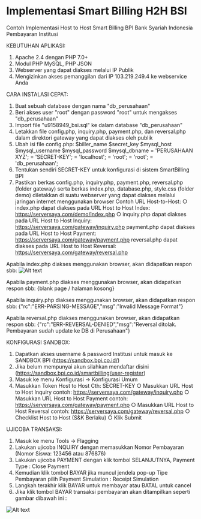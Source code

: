 # Implementasi Smart Billing H2H BSI
Contoh Implementasi Host to Host Smart Billing BPI Bank Syariah Indonesia Pembayaran Institusi

KEBUTUHAN APLIKASI:
1. Apache 2.4 dengan PHP 7.0+
2. Modul PHP MySQL, PHP JSON
3. Webserver yang dapat diakses melalui IP Publik
4. Mengizinkan akses pemanggilan dari IP 103.219.249.4 ke webservice Anda

CARA INSTALASI CEPAT:
1. Buat sebuah database dengan nama "db_perusahaan"
2. Beri akses user "root" dengan password "root" untuk mengakses "db_perusahaan"
3. Import file "u9158949_bsi.sql" ke dalam database "db_perusahaan"
4. Letakkan file config.php, inquiry.php, payment.php, dan reversal.php dalam
direktori gateway yang dapat diakses oleh publik
5. Ubah isi file config.php:
$biller_name $secret_key $mysql_host $mysql_username $mysql_password $mysql_dbname
= 'PERUSAHAAN XYZ'; = 'SECRET-KEY';
= 'localhost'; = 'root';
= 'root';
= 'db_perusahaan';
6. Tentukan sendiri SECRET-KEY untuk konfigurasi di sistem SmartBilling BPI
7. Pastikan berkas config.php, inquiry.php, payment.php, reversal.php (folder gateway) serta berkas index.php, database.php, style.css (folder demo) diletakkan di suatu webserver yang dapat diakses melalui jaringan internet menggunakan browser
Contoh URL Host-to-Host:
○ index.php dapat diakses pada URL Host to Host Index:
https://serversaya.com/demo/index.php
○ inquiry.php dapat diakses pada URL Host to Host Inquiry:
https://serversaya.com/gateway/inquiry.php
payment.php dapat diakses pada URL Host to Host Payment:
https://serversaya.com/gateway/payment.php
reversal.php dapat diakses pada URL Host to Host Reversal:
https://serversaya.com/gateway/reversal.php

Apabila index.php diakses menggunakan browser, akan didapatkan respon sbb: 
![Alt text](https://user-images.githubusercontent.com/26053613/134061383-d64672bc-485d-4af9-98a9-52471c8d2135.png?raw=true "Menampilkan Data")

Apabila payment.php diakses menggunakan browser, akan didapatkan respon sbb: 
{blank page / halaman kosong}

Apabila inquiry.php diakses menggunakan browser, akan didapatkan respon sbb: 
{"rc":"ERR-PARSING-MESSAGE","msg":"Invalid Message Format"}

Apabila reversal.php diakses menggunakan browser, akan didapatkan respon sbb: 
{"rc":"ERR-REVERSAL-DENIED","msg":"Reversal ditolak. Pembayaran sudah update ke DB di Perusahaan"}

KONFIGURASI SANDBOX:
1. Dapatkan akses username & password Institusi untuk masuk ke SANDBOX BPI (https://sandbox.bpi.co.id/)
2. Jika belum mempunyai akun silahkan mendaftar disini (https://sandbox.bpi.co.id/smartbilling/user-register)
3. Masuk ke menu Konfigurasi -> Konfigurasi Umum 
4. Masukkan Token Host to Host Cth: SECRET-KEY
○ Masukkan URL Host to Host Inquiry
contoh: https://serversaya.com/gateway/inquiry.php
○ Masukkan URL Host to Host Payment
contoh: https://serversaya.com/gateway/payment.php
○ Masukkan URL Host to Host Reversal
contoh: https://serversaya.com/gateway/reversal.php
○ Checklist Host to Host (S&K Berlaku)
○ Klik Submit

UJICOBA TRANSAKSI:
1. Masuk ke menu Tools -> Flagging
2. Lakukan ujicoba INQUIRY dengan memasukkan Nomor Pembayaran (Nomor Siswa: 123456 atau 876876)
3. Lakukan ujicoba PAYMENT dengan klik tombol SELANJUTNYA, Payment Type : Close Payment
4. Kemudian klik tombol BAYAR jika muncul jendela pop-up Tipe Pembayaran pilih Payment Simulation : Receipt Simulation
5. Langkah terakhir klik BAYAR untuk membayar atau BATAL untuk cancel
6. Jika klik tombol BAYAR transaksi pembayaran akan ditampilkan seperti gambar dibawah ini :

![Alt text](https://user-images.githubusercontent.com/26053613/134060197-3433ee7a-3a61-4adc-aa0f-5134894890a6.png?raw=true "Transaksi Berhasil")
